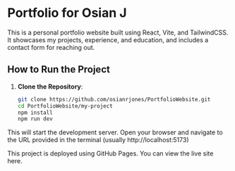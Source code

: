 # Portfolio for Osian J

This is a personal portfolio website built using React, Vite, and TailwindCSS. It showcases my projects, experience, and education, and includes a contact form for reaching out.

## How to Run the Project

1. **Clone the Repository**:
   ```bash
   git clone https://github.com/osianrjones/PortfolioWebsite.git
   cd PortfolioWebsite/my-project
   npm install
   npm run dev

   ```

This will start the development server. Open your browser and navigate to the URL provided in the terminal (usually http://localhost:5173)

This project is deployed using GitHub Pages. You can view the live site here.